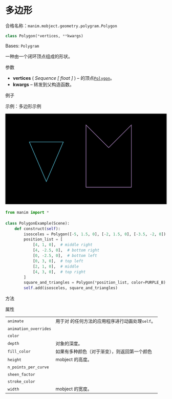 # 多边形

合格名称：`manim.mobject.geometry.polygram.Polygon`

```py
class Polygon(*vertices, **kwargs)
```

Bases: `Polygram`

一种由一个闭环顶点组成的形状。

参数

- **vertices** ( _Sequence_ _\[_ _float_ _\]_ ) – 的顶点[`Polygon`]()。
- **kwargs** – 转发到父构造函数。

例子

示例：多边形示例

![PolygonExample-1.png](../../static/PolygonExample-1.png)


```py
from manim import *

class PolygonExample(Scene):
    def construct(self):
        isosceles = Polygon([-5, 1.5, 0], [-2, 1.5, 0], [-3.5, -2, 0])
        position_list = [
            [4, 1, 0],  # middle right
            [4, -2.5, 0],  # bottom right
            [0, -2.5, 0],  # bottom left
            [0, 3, 0],  # top left
            [2, 1, 0],  # middle
            [4, 3, 0],  # top right
        ]
        square_and_triangles = Polygon(*position_list, color=PURPLE_B)
        self.add(isosceles, square_and_triangles)
```


方法



属性

|||
|-|-|
`animate`|用于对 的任何方法的应用程序进行动画处理`self`。
`animation_overrides`|
`color`|
`depth`|对象的深度。
`fill_color`|如果有多种颜色（对于渐变），则返回第一个颜色
`height`|mobject 的高度。
`n_points_per_curve`|
`sheen_factor`|
`stroke_color`|
`width`|mobject 的宽度。
